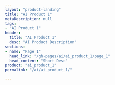 ```yaml
---
layout: "product-landing"
title: "AI Product 1"
metaDescription: null
tags:
- "AI Product 1"
header:
  title: "AI Product 1"
  desc: "AI Product Description"
sections:
- name: "Page 1"
  head_link: "/gh-pages/ai/ai_product_1/page_1"
  head_content: "Short Desc"
product: "ai_product_1"
permalink: "/ai/ai_product_1/"

---
```

